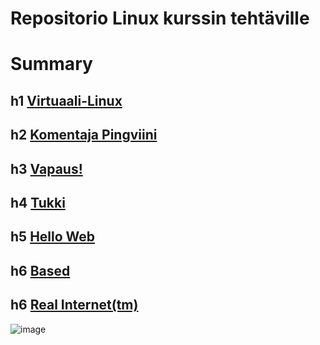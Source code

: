 # Repositorio Linux kurssin tehtäville

# Summary

## h1 [Virtuaali-Linux](https://github.com/divrrv/pingviini/blob/main/h1.md)

## h2 [Komentaja Pingviini](https://github.com/divrrv/pingviini/blob/main/h2.md)

## h3 [Vapaus!](https://github.com/divrrv/pingviini/blob/main/h3.md)

## h4 [Tukki](https://github.com/divrrv/pingviini/blob/main/h4.md)

## h5 [Hello Web](https://github.com/divrrv/pingviini/blob/main/h5.md)

## h6 [Based](https://github.com/divrrv/pingviini/blob/main/h6.md)

## h6 [Real Internet(tm)](https://github.com/divrrv/pingviini/blob/main/h7.md)

![image](https://user-images.githubusercontent.com/112497215/215332551-20b55b58-1919-4b20-8b8f-ace8a7e38e11.png)
